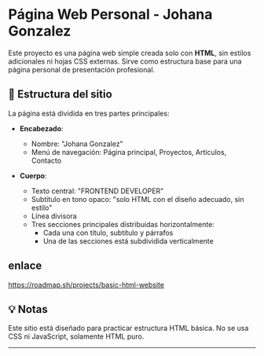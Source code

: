 # Página Web Personal - Johana Gonzalez

Este proyecto es una página web simple creada solo con **HTML**, sin estilos adicionales ni hojas CSS externas. Sirve como estructura base para una página personal de presentación profesional.

## 🧩 Estructura del sitio

La página está dividida en tres partes principales:

- **Encabezado**:
  - Nombre: "Johana Gonzalez"
  - Menú de navegación: Página principal, Proyectos, Artículos, Contacto

- **Cuerpo**:
  - Texto central: "FRONTEND DEVELOPER"
  - Subtítulo en tono opaco: "solo HTML con el diseño adecuado, sin estilo"
  - Línea divisora
  - Tres secciones principales distribuidas horizontalmente:
    - Cada una con título, subtítulo y párrafos
    - Una de las secciones está subdividida verticalmente



## enlace 
https://roadmap.sh/projects/basic-html-website


## 💡 Notas

Este sitio está diseñado para practicar estructura HTML básica. No se usa CSS ni JavaScript, solamente HTML puro.

---

